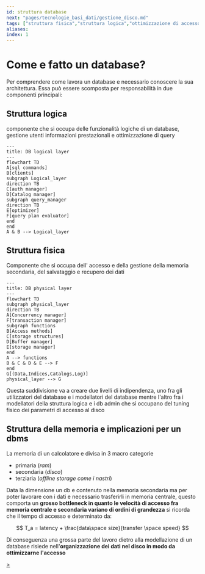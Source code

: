```yaml
---
id: struttura database
next: "pages/tecnologie_basi_dati/gestione_disco.md"
tags: ["struttura fisica","struttura logica","ottimizzazione di accesso"]
aliases: 
index: 1
---
```

# Come e fatto un database?

Per comprendere come lavora un database e necessario conoscere la sua architettura. Essa può essere scomposta per responsabilità in due componenti principali:

## Struttura logica

componente che si occupa delle funzionalità logiche di un database, gestione utenti informazioni prestazionali e ottimizzazione di query

```mermaid
---
title: DB logical layer
---
flowchart TD
A[sql commands]
B[clients]
subgraph Logical_layer
direction TB
C[auth manager]
D[Catalog manager]
subgraph query_manager
direction TB
E[optimizer]
F[query plan evaluator]
end
end
A & B --> Logical_layer
```

## Struttura fisica

Componente che si occupa dell' accesso e della gestione della memoria secondaria, del salvataggio e recupero dei dati


```mermaid
---
title: DB physical layer
---
flowchart TD
subgraph physical_layer
direction TB
A[Concurrency manager]
F[transaction manager]
subgraph functions
B[Access methods]
C[storage structures]
D[Buffer manager]
E[storage manager]
end
A --> functions
B & C & D & E --> F
end
G[(Data,Indices,Catalogs,Log)]
physical_layer --> G
```

Questa suddivisione va a creare due livelli di indipendenza, uno fra gli utilizzatori del database e i modellatori del database mentre l'altro fra i modellatori della struttura logica e i db admin che si occupano del tuning fisico dei parametri di accesso al disco 


## Struttura della memoria e implicazioni per un dbms

La memoria di un calcolatore e divisa in 3 macro categorie

- primaria (*ram*)
- secondaria (*disco*)
- terziaria (*offline storage come i nastri*)

Data la dimensione un db e contenuto nella memoria secondaria ma per poter lavorare con i dati e necessario trasferirli in memoria centrale, questo comporta un **grosso bottleneck in quanto le velocità di accesso fra memoria centrale e secondaria variano di ordini di grandezza** si ricorda che il tempo di accesso e determinato da:

$$
T_a = latency + \frac{data\space size}{transfer \space speed}
$$

Di conseguenza una grossa parte del lavoro dietro alla modellazione di un database risiede nell'**organizzazione dei dati nel disco in modo da ottimizzarne l'accesso**

[>](pages/tecnologie_basi_dati/gestione_disco.md)
